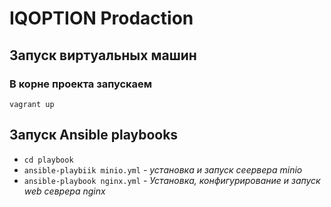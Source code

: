 # IQOPTION Prodaction
 Запуск виртуальных машин
-----------------------------------
### В корне проекта запускаем  
`vagrant up`
 
 Запуск Ansible playbooks
-----------------------------------
* `cd playbook`
* `ansible-playbiik minio.yml` - *установка и запуск сеервера minio*
* `ansible-playbook nginx.yml` - *Установка, конфигурирование и запуск web севрера nginx*
